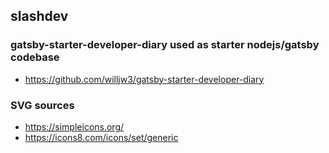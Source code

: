 ## slashdev
### gatsby-starter-developer-diary used as starter nodejs/gatsby codebase
+ https://github.com/willjw3/gatsby-starter-developer-diary
### SVG sources
+ https://simpleicons.org/
+ https://icons8.com/icons/set/generic